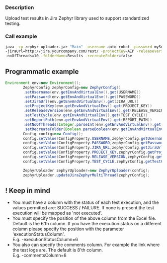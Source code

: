 ### Description

Upload test results in Jira Zephyr library used to support standardized testing.

### Call example

```bash
java -cp zephyr-uploader.jar "Main" -username auto-robot -password mySecretPasswd123! \
-jiraUrl=http://jira.yourcompany.com/rest/ -projectKey=AIP -releaseVersion=1.2-UP2020 -testCycle=Regression -reportPath=Regression_FTP.xls \
-noOfThreads=10 -folderName=Results -recreateFolder=false 
```

## Programmatic example

```java
Environment env=new Environment();
        ZephyrConfig zephyrConfig=new ZephyrConfig()
        .setUsername(env.getEnvAndVirtualEnv().get(USERNAME))
        .setPassword(env.getEnvAndVirtualEnv().get(PASSWORD))
        .setJiraUrl(env.getEnvAndVirtualEnv().get(JIRA_URL))
        .setProjectKey(env.getEnvAndVirtualEnv().get(PROJECT_KEY))
        .setReleaseVersion(env.getEnvAndVirtualEnv().get(RELEASE_VERSION))
        .setTestCycle(env.getEnvAndVirtualEnv().get(TEST_CYCLE))
        .setReportPath(env.getEnvAndVirtualEnv().get(REPORT_PATH))
        .setNoOfThreads(Integer.parseInt(env.getEnvAndVirtualEnv().get(NO_OF_THREADS)))
        .setRecreateFolder(Boolean.parseBoolean(env.getEnvAndVirtualEnv().get(RECREATE_FOLDER)));
        Config config=new Config();
        config.setValue(ConfigProperty.USERNAME,zephyrConfig.getUsername());
        config.setValue(ConfigProperty.PASSWORD,zephyrConfig.getPassword());
        config.setValue(ConfigProperty.JIRA_URL,zephyrConfig.getJiraUrl());
        config.setValue(ConfigProperty.PROJECT_KEY,zephyrConfig.getProjectKey());
        config.setValue(ConfigProperty.RELEASE_VERSION,zephyrConfig.getReleaseVersion());
        config.setValue(ConfigProperty.TEST_CYCLE,zephyrConfig.getTestCycle());

        ZephyrUploader zephyrUploader=new ZephyrUploader(config);
        zephyrUploader.updateJiraZephyrMultiThread(zephyrConfig);
```

## ! Keep in mind

- You must have a column with the status of each test execution, and the values permitted are: SUCCESS / FAILURE. If
  none is present the test execution will be mapped as 'not executed'.
- You must specify the position of the above column from the Excel file. Default is the 6'th column. If you have the
  execution status on a different column please specify the position with the parameter 'executionStatusColumn'.   
  E.g. -executionStatusColumn=6
- You also can specify the comments column. For example the link where the test logs are. The default is 8'th column.   
  E.g. -commentsColumn=8
